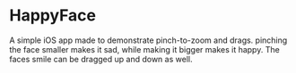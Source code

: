 HappyFace
=========

A simple iOS app made to demonstrate pinch-to-zoom and drags.
pinching the face smaller makes it sad, while making it bigger makes it happy.
The faces smile can be dragged up and down as well.
